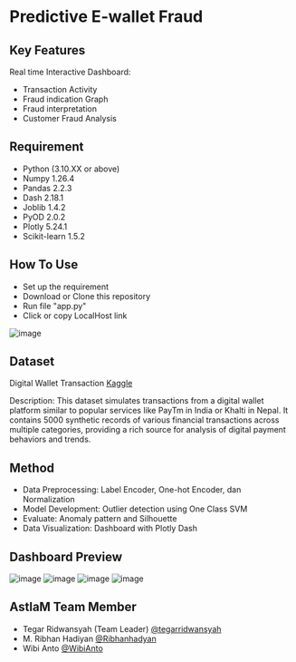 # Predictive E-wallet Fraud

## Key Features
Real time Interactive Dashboard:
- Transaction Activity
- Fraud indication Graph
- Fraud interpretation 
- Customer Fraud Analysis

## Requirement
- Python (3.10.XX or above)
- Numpy 1.26.4
- Pandas 2.2.3
- Dash 2.18.1 
- Joblib 1.4.2
- PyOD 2.0.2
- Plotly 5.24.1
- Scikit-learn 1.5.2

## How To Use
- Set up the requirement
- Download or Clone this repository
- Run file "app.py"
- Click or copy LocalHost link

![image](https://github.com/user-attachments/assets/18a63007-80a7-4e7d-af54-ffc85110eee2)



## Dataset
Digital Wallet Transaction [Kaggle](https://www.kaggle.com/datasets/harunrai/digital-wallet-transactions)

Description: This dataset simulates transactions from a digital wallet platform similar to popular services like PayTm in India or Khalti in Nepal. It contains 5000 synthetic records of various financial transactions across multiple categories, providing a rich source for analysis of digital payment behaviors and trends.

## Method
- Data Preprocessing: Label Encoder, One-hot Encoder, dan Normalization
- Model Development: Outlier detection using One Class SVM 
- Evaluate: Anomaly pattern and Silhouette
- Data Visualization: Dashboard with Plotly Dash

## Dashboard Preview
![image](https://github.com/user-attachments/assets/75625dbe-6a66-45b1-83f2-e300bd59c210)
![image](https://github.com/user-attachments/assets/277652a7-da22-4182-9908-3bb61068368f)
![image](https://github.com/user-attachments/assets/acbd6d0c-7ff0-4bfe-90eb-ffb0ba341a06)
![image](https://github.com/user-attachments/assets/4bff28ee-c592-4728-9a44-1879851f6dfc)




## AstlaM Team Member
- Tegar Ridwansyah (Team Leader) [@tegarridwansyah](https://github.com/tegarridwansyah)
- M. Ribhan Hadiyan [@Ribhanhadyan](https://github.com/Ribhanhadyan)
- Wibi Anto [@WibiAnto](https://github.com/WibiAnto/)
